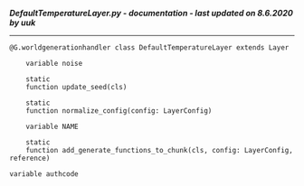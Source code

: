 ***DefaultTemperatureLayer.py - documentation - last updated on 8.6.2020 by uuk***
___

    @G.worldgenerationhandler class DefaultTemperatureLayer extends Layer

        variable noise

        static
        function update_seed(cls)

        static
        function normalize_config(config: LayerConfig)

        variable NAME

        static
        function add_generate_functions_to_chunk(cls, config: LayerConfig, reference)

    variable authcode